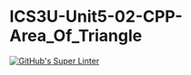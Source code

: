 # ICS3U-Unit5-02-CPP-Area_Of_Triangle

[![GitHub's Super Linter](https://github.com/Mikayla-Barthelette-1/ICS3U-Unit5-02-CPP-Area_Of_Triangle/workflows/GitHub's%20Super%20Linter/badge.svg)](https://github.com/Mikayla-Barthelette-1/ICS3U-Unit5-02-CPP-Area_Of_Triangle/actions)
